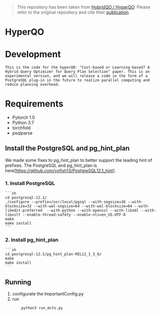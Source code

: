 > This repository has been taken from [HybridQO / HyperQO](https://github.com/yxfish13/HyperQO/tree/main). Please refer to the original repository and cite their [publication](https://dl.acm.org/doi/abs/10.14778/3565838.3565846).

# HyperQO


# Development
    This is the code for the hyperQO: "Cost-based or Learning-based? A Hybrid Query Optimizer for Query Plan Selection" paper. This is an experimental version, and we will release a code in the form of a PostgreSQL plug-in in the future to realize parallel computing and reduce planning overhead.

# Requirements
- Pytorch 1.0
- Python 3.7
- torchfold
- psqlparse

## Install the PostgreSQL and pg_hint_plan
We made some fixes to pg_hint_plan to better support the leading hint of prefixes. The PostgreSQL and pg_hint_plan is here[https://github.com/yxfish13/PostgreSQL12.1_hint].
### 1. Install PostgreSQL
    ```sh
    cd postgresql-12.1/
    ./configure --prefix=/usr/local/pgsql --with-segsize=16 --with-blocksize=32 --with-wal-segsize=64 --with-wal-blocksize=64 --with-libedit-preferred  --with-python --with-openssl --with-libxml --with-libxslt --enable-thread-safety --enable-nls=en_US.UTF-8
    make
    make install
    ```
### 2. Install pg_hint_plan
    ```sh
    cd postgresql-12.1/pg_hint_plan-REL12_1_3_6/
    make
    make install
    ```

## Running
1. configurate the ImportantConfig.py
2. run
    ```sh
        python3 run_mcts.py
    ```

